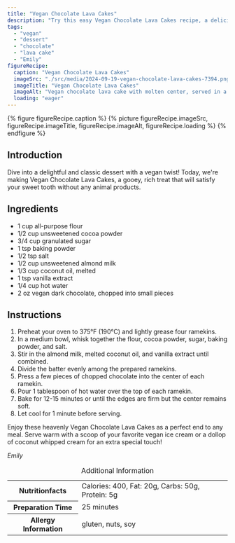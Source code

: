 ```yaml
---
title: "Vegan Chocolate Lava Cakes"
description: "Try this easy Vegan Chocolate Lava Cakes recipe, a deliciously gooey and rich dessert that's perfect for satisfying your vegan sweet cravings."
tags:
  - "vegan"
  - "dessert"
  - "chocolate"
  - "lava cake"
  - "Emily"
figureRecipe: 
  caption: "Vegan Chocolate Lava Cakes"
  imageSrc: "./src/media/2024-09-19-vegan-chocolate-lava-cakes-7394.png"
  imageTitle: "Vegan Chocolate Lava Cakes"
  imageAlt: "Vegan chocolate lava cake with molten center, served in a ramekin on a light wood table, accompanied by vegan ice cream and a mint leaf, in natural light."
  loading: "eager"
---
```


{% figure figureRecipe.caption %}
{% picture figureRecipe.imageSrc, figureRecipe.imageTitle, figureRecipe.imageAlt, figureRecipe.loading %}
{% endfigure %}

## Introduction

Dive into a delightful and classic dessert with a vegan twist! Today, we're making Vegan Chocolate Lava Cakes, a gooey, rich treat that will satisfy your sweet tooth without any animal products.

## Ingredients

- 1 cup all-purpose flour
- 1/2 cup unsweetened cocoa powder
- 3/4 cup granulated sugar
- 1 tsp baking powder
- 1/2 tsp salt
- 1/2 cup unsweetened almond milk
- 1/3 cup coconut oil, melted
- 1 tsp vanilla extract
- 1/4 cup hot water
- 2 oz vegan dark chocolate, chopped into small pieces

## Instructions

1. Preheat your oven to 375°F (190°C) and lightly grease four ramekins.
2. In a medium bowl, whisk together the flour, cocoa powder, sugar, baking powder, and salt.
3. Stir in the almond milk, melted coconut oil, and vanilla extract until combined.
4. Divide the batter evenly among the prepared ramekins.
5. Press a few pieces of chopped chocolate into the center of each ramekin.
6. Pour 1 tablespoon of hot water over the top of each ramekin.
7. Bake for 12-15 minutes or until the edges are firm but the center remains soft.
8. Let cool for 1 minute before serving.

Enjoy these heavenly Vegan Chocolate Lava Cakes as a perfect end to any meal. Serve warm with a scoop of your favorite vegan ice cream or a dollop of coconut whipped cream for an extra special touch!

*Emily*

<table><caption class='sr-only'>Additional Information</caption><tr><th>Nutritionfacts</th><td>Calories: 400, Fat: 20g, Carbs: 50g, Protein: 5g&nbsp;</td></tr><tr><th>Preparation Time</th><td>25 minutes&nbsp;</td></tr><tr><th>Allergy Information</th><td>gluten, nuts, soy&nbsp;</td></tr></table>

